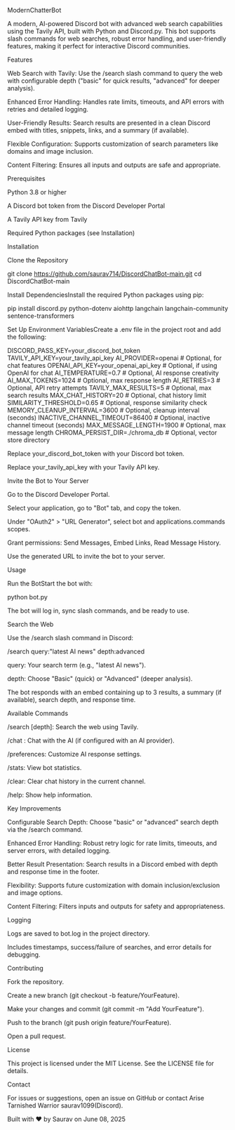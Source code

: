 ModernChatterBot

A modern, AI-powered Discord bot with advanced web search capabilities using the Tavily API, built with Python and Discord.py. This bot supports slash commands for web searches, robust error handling, and user-friendly features, making it perfect for interactive Discord communities.

Features





Web Search with Tavily: Use the /search slash command to query the web with configurable depth ("basic" for quick results, "advanced" for deeper analysis).



Enhanced Error Handling: Handles rate limits, timeouts, and API errors with retries and detailed logging.



User-Friendly Results: Search results are presented in a clean Discord embed with titles, snippets, links, and a summary (if available).



Flexible Configuration: Supports customization of search parameters like domains and image inclusion.



Content Filtering: Ensures all inputs and outputs are safe and appropriate.

Prerequisites





Python 3.8 or higher



A Discord bot token from the Discord Developer Portal



A Tavily API key from Tavily



Required Python packages (see Installation)

Installation





Clone the Repository

git clone https://github.com/saurav714/DiscordChatBot-main.git
cd DiscordChatBot-main



Install DependenciesInstall the required Python packages using pip:

pip install discord.py python-dotenv aiohttp langchain langchain-community sentence-transformers



Set Up Environment VariablesCreate a .env file in the project root and add the following:

DISCORD_PASS_KEY=your_discord_bot_token
TAVILY_API_KEY=your_tavily_api_key
AI_PROVIDER=openai  # Optional, for chat features
OPENAI_API_KEY=your_openai_api_key  # Optional, if using OpenAI for chat
AI_TEMPERATURE=0.7  # Optional, AI response creativity
AI_MAX_TOKENS=1024  # Optional, max response length
AI_RETRIES=3  # Optional, API retry attempts
TAVILY_MAX_RESULTS=5  # Optional, max search results
MAX_CHAT_HISTORY=20  # Optional, chat history limit
SIMILARITY_THRESHOLD=0.65  # Optional, response similarity check
MEMORY_CLEANUP_INTERVAL=3600  # Optional, cleanup interval (seconds)
INACTIVE_CHANNEL_TIMEOUT=86400  # Optional, inactive channel timeout (seconds)
MAX_MESSAGE_LENGTH=1900  # Optional, max message length
CHROMA_PERSIST_DIR=./chroma_db  # Optional, vector store directory





Replace your_discord_bot_token with your Discord bot token.



Replace your_tavily_api_key with your Tavily API key.



Invite the Bot to Your Server





Go to the Discord Developer Portal.



Select your application, go to "Bot" tab, and copy the token.



Under "OAuth2" > "URL Generator", select bot and applications.commands scopes.



Grant permissions: Send Messages, Embed Links, Read Message History.



Use the generated URL to invite the bot to your server.

Usage





Run the BotStart the bot with:

python bot.py

The bot will log in, sync slash commands, and be ready to use.



Search the Web





Use the /search slash command in Discord:

/search query:"latest AI news" depth:advanced





query: Your search term (e.g., "latest AI news").



depth: Choose "Basic" (quick) or "Advanced" (deeper analysis).



The bot responds with an embed containing up to 3 results, a summary (if available), search depth, and response time.



Available Commands





/search <query> [depth]: Search the web using Tavily.



/chat <message>: Chat with the AI (if configured with an AI provider).



/preferences: Customize AI response settings.



/stats: View bot statistics.



/clear: Clear chat history in the current channel.



/help: Show help information.

Key Improvements





Configurable Search Depth: Choose "basic" or "advanced" search depth via the /search command.



Enhanced Error Handling: Robust retry logic for rate limits, timeouts, and server errors, with detailed logging.



Better Result Presentation: Search results in a Discord embed with depth and response time in the footer.



Flexibility: Supports future customization with domain inclusion/exclusion and image options.



Content Filtering: Filters inputs and outputs for safety and appropriateness.

Logging





Logs are saved to bot.log in the project directory.



Includes timestamps, success/failure of searches, and error details for debugging.

Contributing





Fork the repository.



Create a new branch (git checkout -b feature/YourFeature).



Make your changes and commit (git commit -m "Add YourFeature").



Push to the branch (git push origin feature/YourFeature).



Open a pull request.

License

This project is licensed under the MIT License. See the LICENSE file for details.

Contact

For issues or suggestions, open an issue on GitHub or contact Arise Tarnished Warrior
saurav1099(Discord).



Built with ❤️ by Saurav on June 08, 2025
